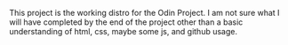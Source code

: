 This project is the working distro for the Odin Project. 
I am not sure what I will have completed by the end of the project other than 
a basic understanding of html, css, maybe some js, and github usage.
